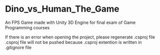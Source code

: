 # Dino_vs_Human_The_Game
An FPS Game made with Unity 3D Engine for final exam of Game Programming courses

If there is an error when opening the project, please regenerate .csproj file
.csproj file will not be pushed because .csproj extention is written in .gitignore file
